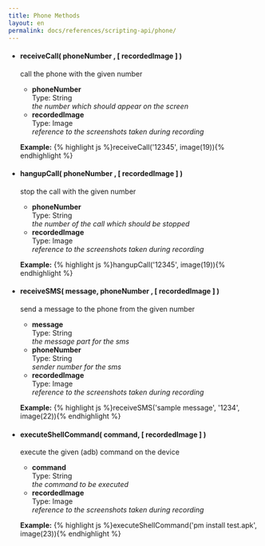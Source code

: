 ```yaml
---
title: Phone Methods
layout: en
permalink: docs/references/scripting-api/phone/
---
```


<ul>
	<li>
		<h4 id="receiveCall">receiveCall( phoneNumber , [ recordedImage ] )</h3>
		<p>call the phone with the given number</p>
		<p><ul>
			<li>
				<strong>phoneNumber</strong>
				<div>Type: String</div>
				<em>the number which should appear on the screen</em>
			</li>
			<li>
				<strong>recordedImage</strong>
				<div>Type: Image</div>
				<em>reference to the screenshots taken during recording</em>
			</li>
		</ul></p>
		<p>
		<strong>Example:</strong>
		{% highlight js %}receiveCall('12345', image(19)){% endhighlight %}
		</p>
	</li>
	<li>
		<h4 id="hangupCall">hangupCall( phoneNumber , [ recordedImage ] )</h3>
		<p>stop the call with the given number</p>
		<p><ul>
			<li>
				<strong>phoneNumber</strong>
				<div>Type: String</div>
				<em>the number of the call which should be stopped</em>
			</li>
			<li>
				<strong>recordedImage</strong>
				<div>Type: Image</div>
				<em>reference to the screenshots taken during recording</em>
			</li>
		</ul></p>
		<p>
		<strong>Example:</strong>
		{% highlight js %}hangupCall('12345', image(19)){% endhighlight %}
		</p>
	</li>
	<li>
		<h4 id="receiveSMS">receiveSMS( message, phoneNumber , [ recordedImage ] )</h3>
		<p>send a message to the phone from the given number</p>
		<p><ul>
			<li>
				<strong>message</strong>
				<div>Type: String</div>
				<em>the message part for the sms</em>
			</li>
			<li>
				<strong>phoneNumber</strong>
				<div>Type: String</div>
				<em>sender number for the sms</em>
			</li>
			<li>
				<strong>recordedImage</strong>
				<div>Type: Image</div>
				<em>reference to the screenshots taken during recording</em>
			</li>
		</ul></p>
		<p>
		<strong>Example:</strong>
		{% highlight js %}receiveSMS('sample message', '1234', image(22)){% endhighlight %}
		</p>
	</li>
		<li>
		<h4 id="executeShellCommand">executeShellCommand( command, [ recordedImage ] )</h3>
		<p>execute the given (adb) command on the device</p>
		<p><ul>
			<li>
				<strong>command</strong>
				<div>Type: String</div>
				<em>the command to be executed</em>
			</li>
			<li>
				<strong>recordedImage</strong>
				<div>Type: Image</div>
				<em>reference to the screenshots taken during recording</em>
			</li>
		</ul></p>
		<p>
		<strong>Example:</strong>
		{% highlight js %}executeShellCommand('pm install test.apk', image(23)){% endhighlight %}
		</p>
	</li>
</ul>
